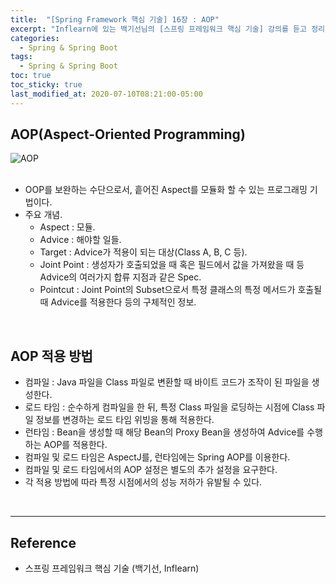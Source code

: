 ```yaml
---
title:  "[Spring Framework 핵심 기술] 16장 : AOP"
excerpt: "Inflearn에 있는 백기선님의 [스프링 프레임워크 핵심 기술] 강의를 듣고 정리한 필기입니다."
categories:
  - Spring & Spring Boot
tags:
  - Spring & Spring Boot
toc: true
toc_sticky: true
last_modified_at: 2020-07-10T08:21:00-05:00
---
```


## AOP(Aspect-Oriented Programming)

![AOP](https://user-images.githubusercontent.com/56240505/80103754-60068600-85b0-11ea-9cd7-673db96e6c32.png)<br><br>

*	OOP를 보완하는 수단으로서, 흩어진 Aspect를 모듈화 할 수 있는 프로그래밍 기법이다.
* 주요 개념.
	* Aspect : 모듈.
	* Advice : 해야할 일들.
	* Target : Advice가 적용이 되는 대상(Class A, B, C 등).
	* Joint Point : 생성자가 호출되었을 때 혹은 필드에서 값을 가져왔을 때 등 Advice의 여러가지 합류 지점과 같은 Spec.
	* Pointcut : Joint Point의 Subset으로서 특정 클래스의 특정 메서드가 호출될 때 Advice를 적용한다 등의 구체적인 정보.

<br>

## AOP 적용 방법

* 컴파일 : Java 파일을 Class 파일로 변환할 때 바이트 코드가 조작이 된 파일을 생성한다.
* 로드 타임 : 순수하게 컴파일을 한 뒤, 특정 Class 파일을 로딩하는 시점에 Class 파일 정보를 변경하는 로드 타임 위빙을 통해 적용한다.
* 런타임 : Bean을 생성할 때 해당 Bean의 Proxy Bean을 생성하여 Advice를 수행하는 AOP를 적용한다.
* 컴파일 및 로드 타임은 AspectJ를, 런타임에는 Spring AOP를 이용한다.
* 컴파일 및 로드 타임에서의 AOP 설정은 별도의 추가 설정을 요구한다.
* 각 적용 방법에 따라 특정 시점에서의 성능 저하가 유발될 수 있다.

<br>

---

## Reference

*	스프링 프레임워크 핵심 기술 (백기선, Inflearn)
